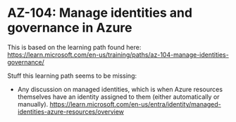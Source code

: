 # AZ-104: Manage identities and governance in Azure
This is based on the learning path found here:
https://learn.microsoft.com/en-us/training/paths/az-104-manage-identities-governance/

Stuff this learning path seems to be missing:
- Any discussion on managed identities, which is when Azure resources themselves have an identity
  assigned to them (either automatically or manually).
  https://learn.microsoft.com/en-us/entra/identity/managed-identities-azure-resources/overview
